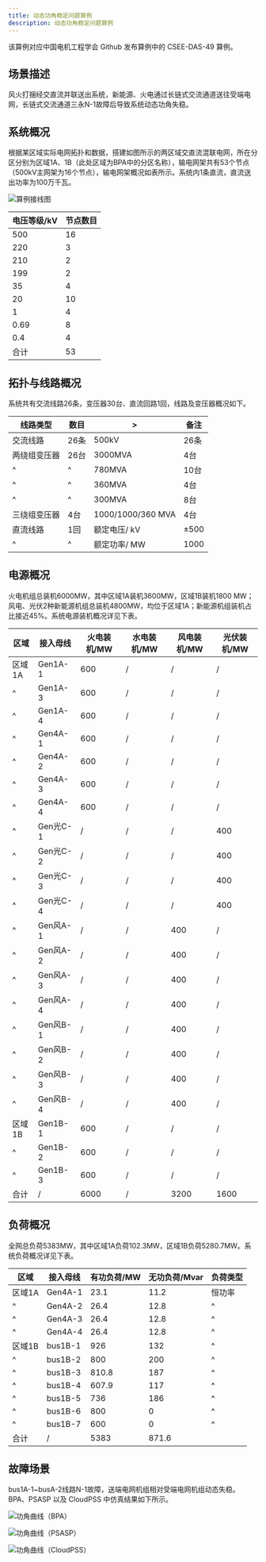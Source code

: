 ```yaml
---
title: 动态功角稳定问题算例
description: 动态功角稳定问题算例
---
```



该算例对应中国电机工程学会 Github 发布算例中的 CSEE-DAS-49 算例。

## 场景描述
风火打捆经交直流并联送出系统，新能源、火电通过长链式交流通道送往受端电网，长链式交流通道三永N-1故障后导致系统动态功角失稳。

## 系统概况
根据某区域实际电网拓扑和数据，搭建如图所示的两区域交直流混联电网，所在分区分别为区域1A、1B（此处区域为BPA中的分区名称），输电网架共有53个节点（500kV主网架为16个节点），输电网架概况如表所示。系统内1条直流，直流送出功率为100万千瓦。

![算例接线图](./topo-case2.png)

| 电压等级/kV | 节点数目 |
|------------|---------|
| 500        | 16      |
| 220        | 3       |
| 210        | 2       |
| 199        | 2       |
| 35         | 4       |
| 20         | 10      |
| 1          | 4       |
| 0.69       | 8       |
| 0.4        | 4       |
| 合计       | 53      |


## 拓扑与线路概况
系统共有交流线路26条，变压器30台、直流回路1回，线路及变压器概况如下。

| 线路类型     | 数目  |    >    |  备注 |
|-------------|-------|----------|-----------|
| 交流线路     | 26条  | 500kV|26条         |
| 两绕组变压器 | 26台  | 3000MVA|4台         |
|       ^     |    ^   | 780MVA|10台         |
|       ^     |    ^   | 360MVA|4台          |
|       ^     |    ^   | 300MVA|8台          |
| 三绕组变压器 | 4台   | 1000/1000/360 MVA|4台 |
| 直流线路     | 1回   | 额定电压/ kV |±500   |
|        ^     |   ^    | 额定功率/ MW |1000   |


## 电源概况
火电机组总装机6000MW，其中区域1A装机3600MW，区域1B装机1800 MW；风电、光伏2种新能源机组总装机4800MW，均位于区域1A；新能源机组装机占比接近45%。系统电源装机概况详见下表。

| 区域   | 接入母线   | 火电装机/MW | 水电装机/MW | 风电装机/MW       | 光伏装机/MW |
|-------|-----------|-------------|-------------|---------------|----------------| 
| 区域1A | Gen1A-1   | 600         | /           | /             | /              |
|   ^    | Gen1A-3   | 600         | /           | /             | /              |
|   ^    | Gen1A-4   | 600         | /           | /             | /              |
|   ^    | Gen4A-1   | 600         | /           | /             | /              |
|   ^    | Gen4A-2   | 600         | /           | /             | /              |
|   ^    | Gen4A-3   | 600         | /           | /             | /              |
|   ^    | Gen4A-4   | 600         | /           | /             | /              |
|   ^    | Gen光C-1  | /           | /           | /             | 400            |
|   ^    | Gen光C-2  | /           | /           | /             | 400            |
|   ^    | Gen光C-3  | /           | /           | /             | 400            |
|   ^    | Gen光C-4  | /           | /           | /             | 400            |
|   ^    | Gen风A-1  | /           | /           | 400           | /              |
|   ^    | Gen风A-2  | /           | /           | 400           | /              |
|   ^    | Gen风A-3  | /           | /           | 400           | /              |
|   ^    | Gen风A-4  | /           | /           | 400           | /              |
|   ^    | Gen风B-1  | /           | /           | 400           | /              |
|   ^    | Gen风B-2  | /           | /           | 400           | /              |
|   ^    | Gen风B-3  | /           | /           | 400           | /              |
|   ^    | Gen风B-4  | /           | /           | 400           | /              |
| 区域1B | Gen1B-1   | 600         | /           | /             | /              |
|   ^    | Gen1B-2   | 600         | /           | /             | /              |
|   ^    | Gen1B-3   | 600         | /           | /             | /              |
| 合计    | /         | 6000        | /           | 3200          | 1600           |

## 负荷概况
全网总负荷5383MW，其中区域1A负荷102.3MW，区域1B负荷5280.7MW。系统负荷概况详见下表。

| 区域   | 接入母线   | 有功负荷/MW | 无功负荷/Mvar | 负荷类型 |
|-------|-----------|-------------|---------------|--------|
| 区域1A | Gen4A-1   | 23.1        | 11.2          | 恒功率   |
|    ^   | Gen4A-2   | 26.4        | 12.8          |    ^     |
|    ^   | Gen4A-3   | 26.4        | 12.8          |    ^     |
|    ^   | Gen4A-4   | 26.4        | 12.8          |    ^     |
| 区域1B | bus1B-1   | 926         | 132           |    ^     |
|   ^   | bus1B-2   | 800         | 200           |     ^    |
|   ^   | bus1B-3   | 810.8       | 187           |     ^    |
|   ^   | bus1B-4   | 607.9       | 117           |     ^    |
|   ^   | bus1B-5   | 736         | 186           |     ^    |
|   ^   | bus1B-6   | 800         | 0             |     ^    |
|   ^   | bus1B-7   | 600         | 0             |     ^    |
| 合计    | /         | 5383        | 871.6         |          |

## 故障场景
bus1A-1~busA-2线路N-1故障，送端电网机组相对受端电网机组动态失稳。BPA、PSASP 以及 CloudPSS 中仿真结果如下所示。

![功角曲线（BPA）](./bpa-case2.png "功角曲线（BPA）")

![功角曲线（PSASP）](./psasp-case2.png "功角曲线（PSASP）")

![功角曲线（CloudPSS）](./cloudpss-case2.png "功角曲线（CloudPSS）") 